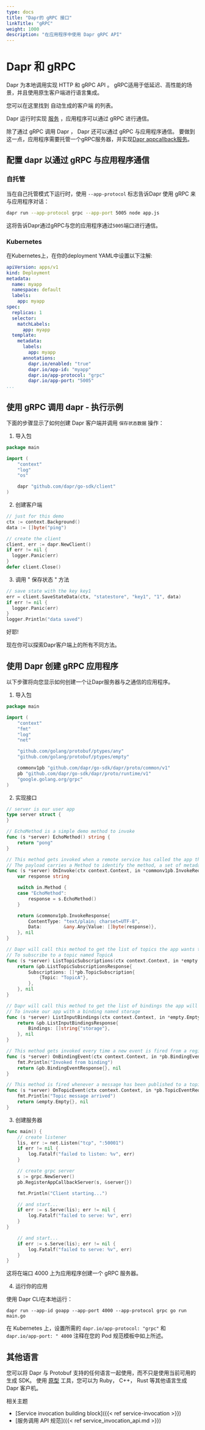 ```yaml
---
type: docs
title: "Dapr的 gRPC 接口"
linkTitle: "gRPC"
weight: 1000
description: "在应用程序中使用 Dapr gRPC API"
---
```


# Dapr 和 gRPC

Dapr 为本地调用实现 HTTP 和 gRPC API 。 gRPC适用于低延迟、高性能的场景，并且使用原生客户端进行语言集成。

您可以在这里找到 [](https://github.com/dapr/docs#sdks) 自动生成的客户端 的列表。

Dapr 运行时实现 [服务](https://github.com/dapr/dapr/blob/master/dapr/proto/runtime/v1/dapr.proto) ，应用程序可以通过 gRPC 进行通信。

除了通过 gRPC 调用 Dapr ， Dapr 还可以通过 gRPC 与应用程序通信。 要做到这一点，应用程序需要托管一个gRPC服务器，并实现[Dapr appcallback服务](https://github.com/dapr/dapr/blob/master/dapr/proto/runtime/v1/appcallback.proto)。

## 配置 dapr 以通过 gRPC 与应用程序通信

### 自托管

当在自己托管模式下运行时，使用 `--app-protocol` 标志告诉Dapr 使用 gRPC 来与应用程序对话：

```bash
dapr run --app-protocol grpc --app-port 5005 node app.js
```
这将告诉Dapr通过gRPC与您的应用程序通过`5005`端口进行通信。


### Kubernetes

在Kubernetes上，在你的deployment YAML中设置以下注解:

```yaml
apiVersion: apps/v1
kind: Deployment
metadata:
  name: myapp
  namespace: default
  labels:
    app: myapp
spec:
  replicas: 1
  selector:
    matchLabels:
      app: myapp
  template:
    metadata:
      labels:
        app: myapp
      annotations:
        dapr.io/enabled: "true"
        dapr.io/app-id: "myapp"
        dapr.io/app-protocol: "grpc"
        dapr.io/app-port: "5005"
...
```

## 使用 gRPC 调用 dapr - 执行示例

下面的步骤显示了如何创建 Dapr 客户端并调用 `保存状态数据` 操作：

1. 导入包

```go
package main

import (
    "context"
    "log"
    "os"

    dapr "github.com/dapr/go-sdk/client"
)
```

2. 创建客户端

```go
// just for this demo
ctx := context.Background()
data := []byte("ping")

// create the client
client, err := dapr.NewClient()
if err != nil {
  logger.Panic(err)
}
defer client.Close()
```

3. 调用 " 保存状态 " 方法

```go
// save state with the key key1
err = client.SaveStateData(ctx, "statestore", "key1", "1", data)
if err != nil {
  logger.Panic(err)
}
logger.Println("data saved")
```

好耶!

现在你可以探索Dapr客户端上的所有不同方法。

## 使用 Dapr 创建 gRPC 应用程序

以下步骤将向您显示如何创建一个让Dapr服务器与之通信的应用程序。

1. 导入包

```go
package main

import (
    "context"
    "fmt"
    "log"
    "net"

    "github.com/golang/protobuf/ptypes/any"
    "github.com/golang/protobuf/ptypes/empty"

    commonv1pb "github.com/dapr/go-sdk/dapr/proto/common/v1"
    pb "github.com/dapr/go-sdk/dapr/proto/runtime/v1"
    "google.golang.org/grpc"
)
```

2. 实现接口

```go
// server is our user app
type server struct {
}

// EchoMethod is a simple demo method to invoke
func (s *server) EchoMethod() string {
    return "pong"
}

// This method gets invoked when a remote service has called the app through Dapr
// The payload carries a Method to identify the method, a set of metadata properties and an optional payload
func (s *server) OnInvoke(ctx context.Context, in *commonv1pb.InvokeRequest) (*commonv1pb.InvokeResponse, error) {
    var response string

    switch in.Method {
    case "EchoMethod":
        response = s.EchoMethod()
    }

    return &commonv1pb.InvokeResponse{
        ContentType: "text/plain; charset=UTF-8",
        Data:        &any.Any{Value: []byte(response)},
    }, nil
}

// Dapr will call this method to get the list of topics the app wants to subscribe to. In this example, we are telling Dapr
// To subscribe to a topic named TopicA
func (s *server) ListTopicSubscriptions(ctx context.Context, in *empty.Empty) (*pb.ListTopicSubscriptionsResponse, error) {
    return &pb.ListTopicSubscriptionsResponse{
        Subscriptions: []*pb.TopicSubscription{
            {Topic: "TopicA"},
        },
    }, nil
}

// Dapr will call this method to get the list of bindings the app will get invoked by. In this example, we are telling Dapr
// To invoke our app with a binding named storage
func (s *server) ListInputBindings(ctx context.Context, in *empty.Empty) (*pb.ListInputBindingsResponse, error) {
    return &pb.ListInputBindingsResponse{
        Bindings: []string{"storage"},
    }, nil
}

// This method gets invoked every time a new event is fired from a registerd binding. The message carries the binding name, a payload and optional metadata
func (s *server) OnBindingEvent(ctx context.Context, in *pb.BindingEventRequest) (*pb.BindingEventResponse, error) {
    fmt.Println("Invoked from binding")
    return &pb.BindingEventResponse{}, nil
}

// This method is fired whenever a message has been published to a topic that has been subscribed. Dapr用CloudEvents 0.3规范发送发布的消息。
func (s *server) OnTopicEvent(ctx context.Context, in *pb.TopicEventRequest) (*empty.Empty, error) {
    fmt.Println("Topic message arrived")
    return &empty.Empty{}, nil
}

```

3. 创建服务器

```go
func main() {
    // create listener
    lis, err := net.Listen("tcp", ":50001")
    if err != nil {
        log.Fatalf("failed to listen: %v", err)
    }

    // create grpc server
    s := grpc.NewServer()
    pb.RegisterAppCallbackServer(s, &server{})

    fmt.Println("Client starting...")

    // and start...
    if err := s.Serve(lis); err != nil {
        log.Fatalf("failed to serve: %v", err)
    }
}

    // and start...
    if err := s.Serve(lis); err != nil {
        log.Fatalf("failed to serve: %v", err)
    }
}
```

这将在端口 4000 上为应用程序创建一个 gRPC 服务器。

4. 运行你的应用

使用 Dapr CLI在本地运行：

```
dapr run --app-id goapp --app-port 4000 --app-protocol grpc go run main.go
```

在 Kubernetes 上，设置所需的 `dapr.io/app-protocol: "grpc"` 和 `dapr.io/app-port: " 4000` 注释在您的 Pod 规范模板中如上所述。

## 其他语言

您可以将 Dapr 与 Protobuf 支持的任何语言一起使用，而不只是使用当前可用的生成 SDK。 使用 [原型](https://developers.google.com/protocol-buffers/docs/downloads) 工具，您可以为 Ruby， C++， Rust 等其他语言生成 Dapr 客户机。

 相关主题
- [Service invocation building block]({{< ref service-invocation >}})
- [服务调用 API 规范]({{< ref service_invocation_api.md >}})
